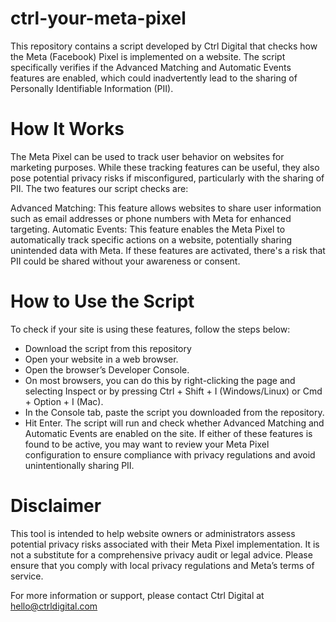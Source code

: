 # ctrl-your-meta-pixel
This repository contains a script developed by Ctrl Digital that checks how the Meta (Facebook) Pixel is implemented on a website. The script specifically verifies if the Advanced Matching and Automatic Events features are enabled, which could inadvertently lead to the sharing of Personally Identifiable Information (PII).

# How It Works
The Meta Pixel can be used to track user behavior on websites for marketing purposes. While these tracking features can be useful, they also pose potential privacy risks if misconfigured, particularly with the sharing of PII. The two features our script checks are:

Advanced Matching: This feature allows websites to share user information such as email addresses or phone numbers with Meta for enhanced targeting.
Automatic Events: This feature enables the Meta Pixel to automatically track specific actions on a website, potentially sharing unintended data with Meta.
If these features are activated, there's a risk that PII could be shared without your awareness or consent.

# How to Use the Script
To check if your site is using these features, follow the steps below:

- Download the script from this repository
- Open your website in a web browser.
- Open the browser’s Developer Console.
- On most browsers, you can do this by right-clicking the page and selecting Inspect or by pressing Ctrl + Shift + I (Windows/Linux) or Cmd + Option + I (Mac).
- In the Console tab, paste the script you downloaded from the repository.
- Hit Enter.
The script will run and check whether Advanced Matching and Automatic Events are enabled on the site. If either of these features is found to be active, you may want to review your Meta Pixel configuration to ensure compliance with privacy regulations and avoid unintentionally sharing PII.

# Disclaimer
This tool is intended to help website owners or administrators assess potential privacy risks associated with their Meta Pixel implementation. It is not a substitute for a comprehensive privacy audit or legal advice. Please ensure that you comply with local privacy regulations and Meta’s terms of service.

For more information or support, please contact Ctrl Digital at hello@ctrldigital.com
